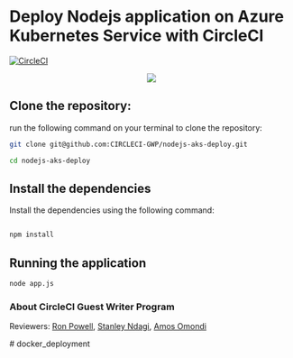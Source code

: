 # Deploy Nodejs application on Azure Kubernetes Service with CircleCI

[![CircleCI](https://circleci.com/gh/CIRCLECI-GWP/nodejs-aks-deploy.svg?style=svg)](https://github.com/CIRCLECI-GWP/nodejs-aks-deploy)

<p align="center"><img src="https://avatars3.githubusercontent.com/u/59034516"></p>

## Clone the repository:

run the following command on your terminal to clone the repository:

```bash
git clone git@github.com:CIRCLECI-GWP/nodejs-aks-deploy.git

cd nodejs-aks-deploy
```

## Install the dependencies

Install the dependencies using the following command:

```bash

npm install
```

## Running the application

```bash
node app.js
```

### About CircleCI Guest Writer Program

Reviewers: [Ron Powell][ron], [Stanley Ndagi][stan], [Amos Omondi][amos]

[blog]: https://circleci.com/blog/application-logging-with-flask/
[author]: https://github.com/mwaz
[ron]: https://github.com/ronpowelljr
[stan]: https://github.com/NdagiStanley
[amos]: https://github.com/amos-o
#   d o c k e r _ d e p l o y m e n t  
 